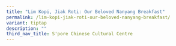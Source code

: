 ```yaml
---
title: "Lim Kopi, Jiak Roti: Our Beloved Nanyang Breakfast"
permalink: /lim-kopi-jiak-roti-our-beloved-nanyang-breakfast/
variant: tiptap
description: ""
third_nav_title: S'pore Chinese Cultural Centre
---
```

